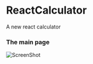 # ReactCalculator
 A new react calculator
### The main page
![ScreenShot](https://github.com/Rafail1992/ReactCalculator/main/1.jpg)

###
